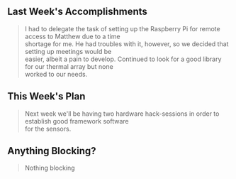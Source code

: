 ## Last Week's Accomplishments

> I had to delegate the task of setting up the Raspberry Pi for remote access to Matthew due to a time\
> shortage for me. He had troubles with it, however, so we decided that setting up meetings would be\
> easier, albeit a pain to develop. Continued to look for a good library for our thermal array but none\
> worked to our needs.

## This Week's Plan

> Next week we'll be having two hardware hack-sessions in order to establish good framework software\
> for the sensors.

## Anything Blocking?

> Nothing blocking
